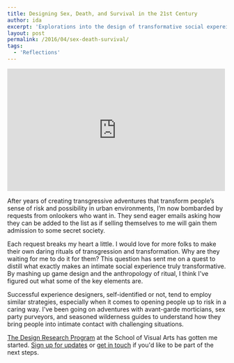 ```yaml
---
title: Designing Sex, Death, and Survival in the 21st Century
author: ida
excerpt: 'Explorations into the design of transformative social expereinces.'
layout: post
permalink: /2016/04/sex-death-survival/
tags:
  - 'Reflections'
---
```


<div class="flex-video">

<iframe src="https://player.vimeo.com/video/156004893?color=2C691A&title=0&byline=0&portrait=0" width="500" height="281" frameborder="0" webkitallowfullscreen mozallowfullscreen allowfullscreen></iframe>

</div>

After years of creating transgressive adventures that transform people’s sense of risk and possibility in urban environments, I’m now bombarded by requests from onlookers who want in. They send eager emails asking how they can be added to the list as if selling themselves to me will gain them admission to some secret society.

Each request breaks my heart a little. I would love for more folks to make their own daring rituals of transgression and transformation. Why are they waiting for me to do it for them? This question has sent me on a quest to distill what exactly makes an intimate social experience truly transformative. By mashing up game design and the anthropology of ritual, I think I've figured out what some of the key elements are. 

Successful experience designers, self-identified or not, tend to employ similar strategies, especially when it comes to opening people up to risk in a caring way. I've been going on adventures with avant-garde morticians, sex party purveyors, and seasoned wilderness guides to understand how they bring people into intimate contact with challenging situations. 

[The Design Research Program](http://designresearch.sva.edu/) at the School of Visual Arts has gotten me started. [Sign up for updates](http://uncommonplaces.com/contact.html) or [get in touch](mailto:ida@uncommonplaces.com) if you'd like to be part of the next steps. 




